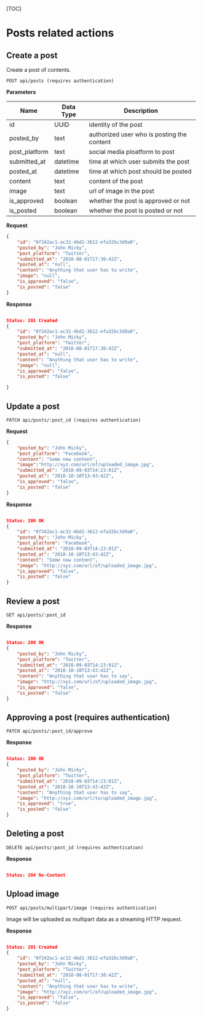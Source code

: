 [TOC]

# Posts related actions

## Create a post

Create a post of contents.

```
POST api/posts (requires authentication)
```

**Parameters**

Name          | Data Type   | Description
--------------|-------------|------------------------------------------
id            | UUID        | identity of the post
posted_by     | text        | authorized user who is posting the content
post_platform | text        | social media ploatform to post
submitted_at  | datetime    | time at which user submits the post
posted_at     | datetime    | time at which post should be posted
content       | text        | content of the post
image         | text        | url of image in the post
is_approved   | boolean     | whether the post is approved or not
is_posted     | boolean     | whether the post is posted or not

**Request**
```json
{
    "id": "0f342ac1-ac32-4bd1-3612-efa32bc3d9a0",
    "posted_by": "John Micky",
    "post_platform": "Twitter",
    "submitted_at": "2018-08-01T17:30:42Z",
    "posted_at": "null",
    "content": "Anything that user has to write",
    "image": "null",
    "is_approved": "false",
    "is_posted": "false"
}
```

**Response**
```json

Status: 201 Created
{
    "id": "0f342ac1-ac32-4bd1-3612-efa32bc3d9a0",
    "posted_by": "John Micky",
    "post_platform": "Twitter",
    "submitted_at": "2018-08-01T17:30:42Z",
    "posted_at": "null",
    "content": "Anything that user has to write",
    "image": "null",
    "is_approved": "false",
    "is_posted": "false"

}
```

## Update a post

```
PATCH api/posts/:post_id (requires authentication)
```

**Request**
```json
{
    "posted_by": "John Micky",
    "post_platform": "Facebook",
    "content": "Some new content",
    "image":"http://xyz.com/url/of/uploaded_image.jpg",
    "submitted_at": "2018-09-03T14:23:01Z",
    "posted_at": "2018-10-10T13:43:42Z",
    "is_approved": "false",
    "is_posted": "false"
}
```

**Response**
```json

Status: 200 OK
{
    "id": "0f342ac1-ac32-4bd1-3612-efa32bc3d9a0",
    "posted_by": "John Micky",
    "post_platform": "Facebook",
    "submitted_at": "2018-09-03T14:23:01Z",
    "posted_at": "2018-10-10T13:43:42Z",
    "content": "Some new content",
    "image": "http://xyz.com/url/of/uploaded_image.jpg",
    "is_approved": "false",
    "is_posted": "false"
}
```

## Review a post

```
GET api/posts/:post_id
```

**Response**
```json

Status: 200 OK
{
    "posted_by": "John Micky",
    "post_platform": "Twitter",
    "submitted_at": "2018-09-03T14:23:01Z",
    "posted_at": "2018-10-10T13:43:42Z",
    "content": "Anything that user has to say",
    "image": "http://xyz.com/url/of/uploaded_image.jpg",
    "is_approved": "false",
    "is_posted": "false"
}
```

## Approving a post (requires authentication)

```
PATCH api/posts/:post_id/approve
```

**Response**
```json

Status: 200 OK
{
    "posted_by": "John Micky",
    "post_platform": "Twitter",
    "submitted_at": "2018-09-03T14:23:01Z",
    "posted_at": "2018-10-10T13:43:42Z",
    "content": "Anything that user has to say",
    "image": "http://xyz.com/url/to/uploaded_image.jpg",
    "is_approved": "true",
    "is_posted": "false"
}
```

## Deleting a post

```
DELETE api/posts/:post_id (requires authentication)
```

**Response**
```json

Status: 204 No-Content
```

## Upload image

```
POST api/posts/multipart/image (requires authentication)
```

Image will be uploaded as multipart data as a streaming HTTP request.

**Response**
```json

Status: 201 Created
{
    "id": "0f342ac1-ac32-4bd1-3612-efa32bc3d9a0",
    "posted_by": "John Micky",
    "post_platform": "Twitter",
    "submitted_at": "2018-08-01T17:30:42Z",
    "posted_at": "null",
    "content": "Anything that user has to write",
    "image": "http://xyz.com/url/of/uploaded_image.jpg",
    "is_approved": "false",
    "is_posted": "false"
}
```
